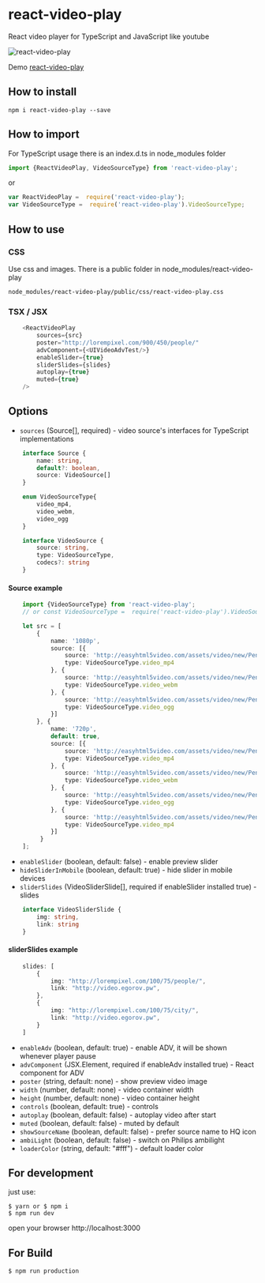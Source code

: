 # react-video-play

React video player for TypeScript and JavaScript like youtube

![react-video-play](https://github.com/egorovsa/react-video-play/blob/master/screenshot.png?raw=true)

Demo [react-video-play](http://video.egorov.pw)

## How to install
```
npm i react-video-play --save
```

## How to import

For TypeScript usage there is an index.d.ts in node_modules folder
```typescript
import {ReactVideoPlay, VideoSourceType} from 'react-video-play';
```

or

```javascript
var ReactVideoPlay =  require('react-video-play');
var VideoSourceType =  require('react-video-play').VideoSourceType;
```

## How to use

### CSS

Use css and images. There is a public folder in node_modules/react-video-play
```
node_modules/react-video-play/public/css/react-video-play.css
```

### TSX / JSX

```typescript jsx
    <ReactVideoPlay
        sources={src}
        poster="http://lorempixel.com/900/450/people/"
        advComponent={<UIVideoAdvTest/>}
        enableSlider={true}
        sliderSlides={slides}
        autoplay={true}
        muted={true}
    />
```

## Options
+ `sources` (Source[], required) - video source's interfaces for TypeScript implementations

```typescript
    interface Source {
    	name: string,
    	default?: boolean,
    	source: VideoSource[]
    }

    enum VideoSourceType{
        video_mp4,
        video_webm,
        video_ogg
    }

    interface VideoSource {
        source: string,
        type: VideoSourceType,
        codecs?: string
    }
```

#### Source example

```typescript
    import {VideoSourceType} from 'react-video-play';
    // or const VideoSourceType =  require('react-video-play').VideoSourceType;

    let src = [
        {
            name: '1080p',
            source: [{
                source: 'http://easyhtml5video.com/assets/video/new/Penguins_of_Madagascar.mp4',
                type: VideoSourceType.video_mp4
            }, {
                source: 'http://easyhtml5video.com/assets/video/new/Penguins_of_Madagascar.webm',
                type: VideoSourceType.video_webm
            }, {
                source: 'http://easyhtml5video.com/assets/video/new/Penguins_of_Madagascar.ogv',
                type: VideoSourceType.video_ogg
            }]
        }, {
            name: '720p',
            default: true,
            source: [{
                source: 'http://easyhtml5video.com/assets/video/new/Penguins_of_Madagascar.mp4',
                type: VideoSourceType.video_mp4
            }, {
                source: 'http://easyhtml5video.com/assets/video/new/Penguins_of_Madagascar.webm',
                type: VideoSourceType.video_webm
            }, {
                source: 'http://easyhtml5video.com/assets/video/new/Penguins_of_Madagascar.ogv',
                type: VideoSourceType.video_ogg
            }, {
                source: 'http://easyhtml5video.com/assets/video/new/Penguins_of_Madagascar.m4v',
                type: VideoSourceType.video_mp4
            }]
         }
    ];
```

+ `enableSlider` (boolean, default: false) - enable preview slider
+ `hideSliderInMobile` (boolean, default: true) - hide slider in mobile devices
+ `sliderSlides` (VideoSliderSlide[], required if enableSlider installed true) - slides

```typescript
    interface VideoSliderSlide {
    	img: string,
    	link: string
    }
```

#### sliderSlides example

```typescript
    slides: [
        {
            img: "http://lorempixel.com/100/75/people/",
            link: "http://video.egorov.pw",
        },
        {
            img: "http://lorempixel.com/100/75/city/",
            link: "http://video.egorov.pw",
        }
    ]
```

+ `enableAdv` (boolean, default: true) - enable ADV, it will be shown whenever player pause
+ `advComponent` (JSX.Element, required if enableAdv installed true) - React component for ADV
+ `poster` (string, default: none) - show preview video image
+ `width` (number, default: none) - video container width
+ `height` (number, default: none) - video container height
+ `controls` (boolean, default: true) - controls
+ `autoplay` (boolean, default: false) - autoplay video after start
+ `muted` (boolean, default: false) - muted by default
+ `showSourceName` (boolean, default: false) - prefer source name to HQ icon
+ `ambiLight` (boolean, default: false) - switch on Philips ambilight
+ `loaderColor` (string, default: "#fff") - default loader color

## For development
just use:

```
$ yarn or $ npm i
$ npm run dev
```

open your browser http://localhost:3000

## For Build

`
$ npm run production
`
